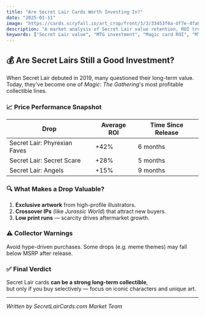 ```yaml
---
title: "Are Secret Lair Cards Worth Investing In?"
date: "2025-01-11"
image: "https://cards.scryfall.io/art_crop/front/3/3/33453f6a-df7e-4fa0-bb32-764b1e95c49a.jpg"
description: "A market analysis of Secret Lair value retention, ROI trends, and collector strategies for 2025."
keywords: ["Secret Lair value", "MTG investment", "Magic card ROI", "MTG collector tips"]
---
```


## 💰 Are Secret Lairs Still a Good Investment?

When Secret Lair debuted in 2019, many questioned their long-term value.  
Today, they've become one of *Magic: The Gathering*'s most profitable collectible lines.

### 📈 Price Performance Snapshot
| Drop | Average ROI | Time Since Release |
|------|--------------|--------------------|
| Secret Lair: Phyrexian Faves | +42% | 6 months |
| Secret Lair: Secret Scare | +28% | 5 months |
| Secret Lair: Angels | +15% | 9 months |

### 🔍 What Makes a Drop Valuable?
1. **Exclusive artwork** from high-profile illustrators.  
2. **Crossover IPs** (like *Jurassic World*) that attract new buyers.  
3. **Low print runs** — scarcity drives aftermarket growth.

### ⚠️ Collector Warnings
Avoid hype-driven purchases. Some drops (e.g. meme themes) may fall below MSRP after release.

### ✅ Final Verdict
Secret Lair cards **can be a strong long-term collectible**,  
but only if you buy selectively — focus on iconic characters and unique art.

---
*Written by SecretLairCards.com Market Team*








